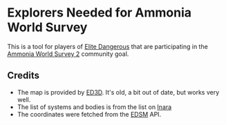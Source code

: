 # Explorers Needed for Ammonia World Survey
This is a tool for players of [Elite Dangerous](https://www.elitedangerous.com/) that are participating in the [Ammonia World Survey 2](https://community.elitedangerous.com/galnet/uid/64007617ff30130adf4d10a9) community goal.

## Credits
* The map is provided by [ED3D](https://github.com/gbiobob/ED3D-Galaxy-Map). It's old, a bit out of date, but works very well.
* The list of systems and bodies is from the list on [Inara](https://inara.cz/elite/nearest-bodies/?ps1=Eta+Cassiopeiae&pi32=51&pi30=0&formbrief=1)
* The coordinates were fetched from the [EDSM](https://www.edsm.net/) API.